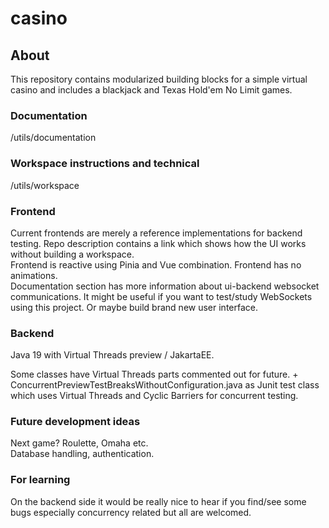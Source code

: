 # casino


## About <br>
This repository contains modularized building blocks for a simple virtual casino and includes a blackjack and Texas Hold'em No Limit games. <br>

### Documentation
/utils/documentation

### Workspace instructions and technical
 /utils/workspace

### Frontend
Current frontends are merely a reference implementations for backend testing. Repo description contains a link which shows how the UI works without building a workspace. <br>
Frontend is reactive using Pinia and Vue combination. Frontend has no animations. <br>
Documentation section has more information about ui-backend websocket communications. It might be useful if you want to test/study WebSockets using this project. Or maybe build brand new user interface. 

### Backend
Java 19 with Virtual Threads preview / JakartaEE.  <br>

Some classes have Virtual Threads parts commented out for future. + ConcurrentPreviewTestBreaksWithoutConfiguration.java as Junit test class which uses Virtual Threads and Cyclic Barriers for concurrent testing.

### Future development ideas
Next game? Roulette, Omaha etc. <br>
Database handling, authentication. <br>

### For learning
On the backend side it would be really nice to hear if you find/see some bugs especially concurrency related but all are welcomed.





 